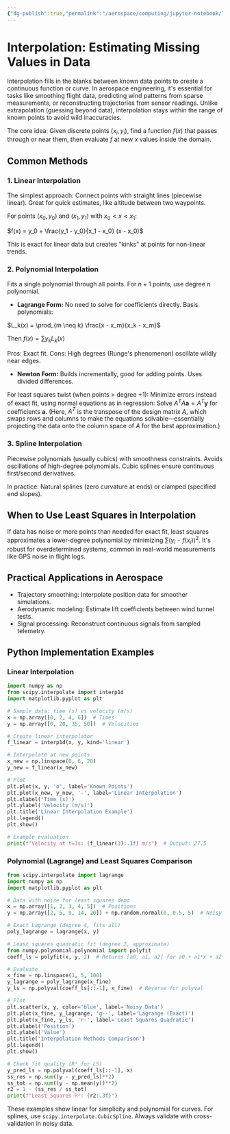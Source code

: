 ```yaml
---
{"dg-publish":true,"permalink":"/aerospace/computing/jupyter-notebook/linear-algebra-stuffs/interpolation/","tags":["interpolation","numerical-methods","linear-algebra"],"noteIcon":"","created":"2025-10-06T00:15:55.686-04:00"}
---
```



# Interpolation: Estimating Missing Values in Data

Interpolation fills in the blanks between known data points to create a continuous function or curve. In aerospace engineering, it's essential for tasks like smoothing flight data, predicting wind patterns from sparse measurements, or reconstructing trajectories from sensor readings. Unlike extrapolation (guessing beyond data), interpolation stays within the range of known points to avoid wild inaccuracies.

The core idea: Given discrete points $(x_i, y_i)$, find a function $f(x)$ that passes through or near them, then evaluate $f$ at new $x$ values inside the domain.

## Common Methods

### 1. Linear Interpolation
The simplest approach: Connect points with straight lines (piecewise linear). Great for quick estimates, like altitude between two waypoints.

For points $(x_0, y_0)$ and $(x_1, y_1)$ with $x_0 < x < x_1$:

$f(x) = y_0 + \frac{y_1 - y_0}{x_1 - x_0} (x - x_0)$

This is exact for linear data but creates "kinks" at points for non-linear trends.

### 2. Polynomial Interpolation
Fits a single polynomial through all points. For $n+1$ points, use degree $n$ polynomial.

- **Lagrange Form:** No need to solve for coefficients directly. Basis polynomials:

$L_k(x) = \prod_{m \neq k} \frac{x - x_m}{x_k - x_m}$

Then $f(x) = \sum y_k L_k(x)$

Pros: Exact fit. Cons: High degrees (Runge's phenomenon) oscillate wildly near edges.

- **Newton Form:** Builds incrementally, good for adding points. Uses divided differences.

For least squares twist (when points > degree +1): Minimize errors instead of exact fit, using normal equations as in regression: Solve $A^T A \mathbf{a} = A^T \mathbf{y}$ for coefficients $\mathbf{a}$. (Here, $A^T$ is the transpose of the design matrix $A$, which swaps rows and columns to make the equations solvable—essentially projecting the data onto the column space of $A$ for the best approximation.)

### 3. Spline Interpolation
Piecewise polynomials (usually cubics) with smoothness constraints. Avoids oscillations of high-degree polynomials. Cubic splines ensure continuous first/second derivatives.

In practice: Natural splines (zero curvature at ends) or clamped (specified end slopes).

## When to Use Least Squares in Interpolation
If data has noise or more points than needed for exact fit, least squares approximates a lower-degree polynomial by minimizing $\sum (y_i - f(x_i))^2$. It's robust for overdetermined systems, common in real-world measurements like GPS noise in flight logs.

## Practical Applications in Aerospace
- Trajectory smoothing: Interpolate position data for smoother simulations.
- Aerodynamic modeling: Estimate lift coefficients between wind tunnel tests.
- Signal processing: Reconstruct continuous signals from sampled telemetry.

## Python Implementation Examples

### Linear Interpolation
```python
import numpy as np
from scipy.interpolate import interp1d
import matplotlib.pyplot as plt

# Sample data: time (s) vs velocity (m/s)
x = np.array([0, 2, 4, 6])  # Times
y = np.array([0, 20, 35, 50])  # Velocities

# Create linear interpolator
f_linear = interp1d(x, y, kind='linear')

# Interpolate at new points
x_new = np.linspace(0, 6, 20)
y_new = f_linear(x_new)

# Plot
plt.plot(x, y, 'o', label='Known Points')
plt.plot(x_new, y_new, '-', label='Linear Interpolation')
plt.xlabel('Time (s)')
plt.ylabel('Velocity (m/s)')
plt.title('Linear Interpolation Example')
plt.legend()
plt.show()

# Example evaluation
print(f"Velocity at t=3s: {f_linear(3):.1f} m/s")  # Output: 27.5
```

### Polynomial (Lagrange) and Least Squares Comparison
```python
from scipy.interpolate import lagrange
import numpy as np
import matplotlib.pyplot as plt

# Data with noise for least squares demo
x = np.array([1, 2, 3, 4, 5])  # Positions
y = np.array([2, 5, 9, 14, 20]) + np.random.normal(0, 0.5, 5)  # Noisy quadratic-ish

# Exact Lagrange (degree 4, fits all)
poly_lagrange = lagrange(x, y)

# Least squares quadratic fit (degree 2, approximate)
from numpy.polynomial.polynomial import polyfit
coeff_ls = polyfit(x, y, 2)  # Returns [a0, a1, a2] for a0 + a1*x + a2*x^2

# Evaluate
x_fine = np.linspace(1, 5, 100)
y_lagrange = poly_lagrange(x_fine)
y_ls = np.polyval(coeff_ls[::-1], x_fine)  # Reverse for polyval

# Plot
plt.scatter(x, y, color='blue', label='Noisy Data')
plt.plot(x_fine, y_lagrange, 'g--', label='Lagrange (Exact)')
plt.plot(x_fine, y_ls, 'r-', label='Least Squares Quadratic')
plt.xlabel('Position')
plt.ylabel('Value')
plt.title('Interpolation Methods Comparison')
plt.legend()
plt.show()

# Check fit quality (R² for LS)
y_pred_ls = np.polyval(coeff_ls[::-1], x)
ss_res = np.sum((y - y_pred_ls)**2)
ss_tot = np.sum((y - np.mean(y))**2)
r2 = 1 - (ss_res / ss_tot)
print(f"Least Squares R²: {r2:.3f}")
```

These examples show linear for simplicity and polynomial for curves. For splines, use `scipy.interpolate.CubicSpline`. Always validate with cross-validation in noisy data.